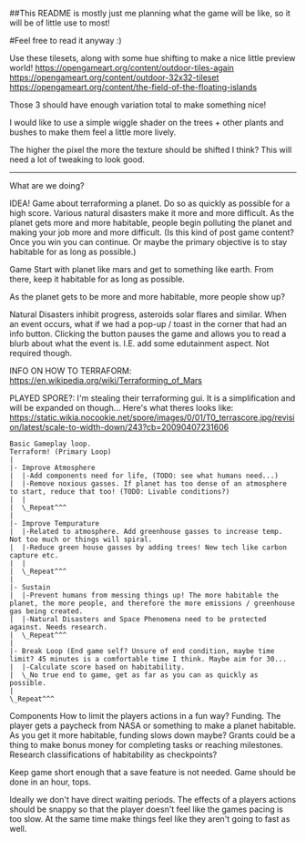 ##This README is mostly just me planning what the game will be like, so it will be of little use to most!

#Feel free to read it anyway :)

Use these tilesets, along with some hue shifting to make a nice little preview world!
https://opengameart.org/content/outdoor-tiles-again
https://opengameart.org/content/outdoor-32x32-tileset
https://opengameart.org/content/the-field-of-the-floating-islands

Those 3 should have enough variation total to make something nice!

I would like to use a simple wiggle shader on the trees + other plants and bushes to make them feel a little more lively.

The higher the pixel the more the texture should be shifted I think? This will need a lot of tweaking to look good.


---
What are we doing?

IDEA!
Game about terraforming a planet. Do so as quickly as possible for a high score. Various natural disasters make it more and more difficult.
As the planet gets more and more habitable, people begin polluting the planet and making your job more and more difficult.
(Is this kind of post game content? Once you win you can continue. Or maybe the primary objective is to stay habitable for as long as possible.)

Game
Start with planet like mars and get to something like earth. From there, keep it habitable for as long as possible.

As the planet gets to be more and more habitable, more people show up?

Natural Disasters inhibit progress, asteroids solar flares and similar. When an event occurs, what if we had a pop-up / toast in the corner that had an info button.
Clicking the button pauses the game and allows you to read a blurb about what the event is. I.E. add some edutainment aspect. Not required though.

INFO ON HOW TO TERRAFORM:
https://en.wikipedia.org/wiki/Terraforming_of_Mars

PLAYED SPORE?: I'm stealing their terraforming gui. It is a simplification and will be expanded on though... Here's what theres looks like:
https://static.wikia.nocookie.net/spore/images/0/01/T0_terrascore.jpg/revision/latest/scale-to-width-down/243?cb=20090407231606

```
Basic Gameplay loop.
Terraform! (Primary Loop)
|
|- Improve Atmosphere
|  |-Add components need for life, (TODO: see what humans need...)
|  |-Remove noxious gasses. If planet has too dense of an atmosphere to start, reduce that too! (TODO: Livable conditions?)
|  |
|  \_Repeat^^^
|
|- Improve Tempurature
|  |-Related to atmosphere. Add greenhouse gasses to increase temp. Not too much or things will spiral.
|  |-Reduce green house gasses by adding trees! New tech like carbon capture etc.
|  |
|  \_Repeat^^^
|
|- Sustain
|  |-Prevent humans from messing things up! The more habitable the planet, the more people, and therefore the more emissions / greenhouse gas being created.
|  |-Natural Disasters and Space Phenomena need to be protected against. Needs research.
|  \_Repeat^^^
|
|- Break Loop (End game self? Unsure of end condition, maybe time limit? 45 minutes is a comfortable time I think. Maybe aim for 30...
|  |-Calculate score based on habitability.
|  \_No true end to game, get as far as you can as quickly as possible.
|
\_Repeat^^^
```

Components
How to limit the players actions in a fun way?
Funding. The player gets a paycheck from NASA or something to make a planet habitable.
As you get it more habitable, funding slows down maybe? Grants could be a thing to make bonus money for completing tasks or reaching milestones.
	Research classifications of habitability as checkpoints?

Keep game short enough that a save feature is not needed.
Game should be done in an hour, tops.

Ideally we don't have direct waiting periods. The effects of a players actions should be snappy so that the player doesn't feel like the games pacing is too slow.
At the same time make things feel like they aren't going to fast as well.
